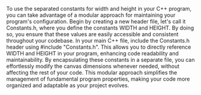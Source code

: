 To use the separated constants for width and height in your C++ program, you can take advantage of a modular approach for maintaining your program's configuration. Begin by creating a new header file, let's call it Constants.h, where you define the constants WIDTH and HEIGHT. By doing so, you ensure that these values are easily accessible and consistent throughout your codebase. In your main C++ file, include the Constants.h header using #include "Constants.h". This allows you to directly reference WIDTH and HEIGHT in your program, enhancing code readability and maintainability. By encapsulating these constants in a separate file, you can effortlessly modify the canvas dimensions whenever needed, without affecting the rest of your code. This modular approach simplifies the management of fundamental program properties, making your code more organized and adaptable as your project evolves.